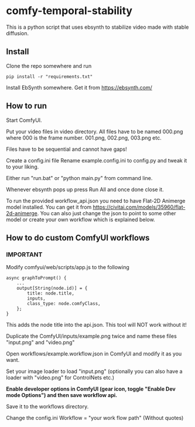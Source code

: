 # comfy-temporal-stability

This is a python script that uses ebsynth to stabilize video made with stable diffusion.

## Install

Clone the repo somewhere and run 

```pip install -r "requirements.txt"```

Install EbSynth somewhere. Get it from https://ebsynth.com/

## How to run

Start ComfyUI.

Put your video files in video directory. All files have to be named 000.png where 000 is the frame number. 001.png, 002.png, 003.png etc.

Files have to be sequential and cannot have gaps!

Create a config.ini file 
Rename example.config.ini to config.py and tweak it to your liking.

Either run "run.bat" or "python main.py" from command line.

Whenever ebsynth pops up press Run All and once done close it.

To run the provided workflow_api.json you need to have Flat-2D Animerge model installed. You can get it from https://civitai.com/models/35960/flat-2d-animerge. You can also just change the json to point to some other model or create your own workflow which is explained below.

## How to do custom ComfyUI workflows

### IMPORTANT

Modify comfyui/web/scripts/app.js to the following

```
async graphToPrompt() {
    ...
    output[String(node.id)] = {
        title: node.title,
        inputs,
        class_type: node.comfyClass,
    };
}
```

This adds the node title into the api.json. This tool will NOT work without it!

Duplicate the ComfyUI/inputs/example.png twice and name these files "input.png" and "video.png"

Open workflows/example.workflow.json in ComfyUI and modify it as you want.

Set your image loader to load "input.png" (optionally you can also have a loader with "video.png" for ControlNets etc.)

**Enable developer options in ComfyUI (gear icon, toggle "Enable Dev mode Options") and then save workflow api.**

Save it to the workflows directory.

Change the config.ini Workflow = "your work flow path" (Without quotes)